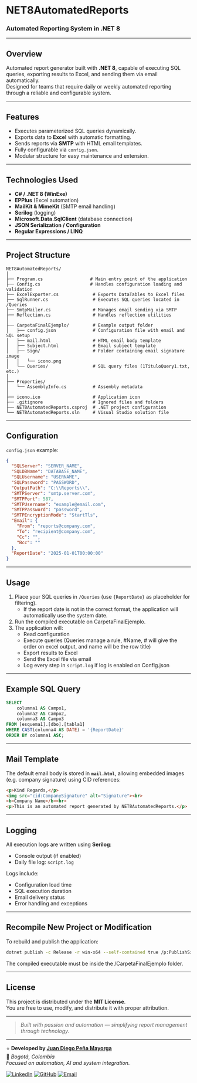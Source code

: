 # NET8AutomatedReports

### Automated Reporting System in .NET 8  

---

## Overview

Automated report generator built with **.NET 8**, capable of executing SQL queries, exporting results to Excel, and sending them via email automatically.  
Designed for teams that require daily or weekly automated reporting through a reliable and configurable system.

---

## Features

- Executes parameterized SQL queries dynamically.
- Exports data to **Excel** with automatic formatting.
- Sends reports via **SMTP** with HTML email templates.
- Fully configurable via `config.json`.
- Modular structure for easy maintenance and extension.

---

## Technologies Used

- **C# / .NET 8 (WinExe)**
- **EPPlus** (Excel automation)
- **MailKit & MimeKit** (SMTP email handling)
- **Serilog** (logging)
- **Microsoft.Data.SqlClient** (database connection)
- **JSON Serialization / Configuration**
- **Regular Expressions / LINQ**

---

## Project Structure

```
NET8AutomatedReports/
│
├── Program.cs                  # Main entry point of the application
├── Config.cs                   # Handles configuration loading and validation
├── ExcelExporter.cs             # Exports DataTables to Excel files
├── SqlRunner.cs                 # Executes SQL queries located in /Queries
├── SmtpMailer.cs                # Manages email sending via SMTP
├── Reflection.cs                # Handles reflection utilities
│
├── CarpetaFinalEjemplo/         # Example output folder
│   ├── config.json              # Configuration file with email and SQL setup
│   ├── mail.html                # HTML email body template
│   ├── Subject.html             # Email subject template
│   ├── Sign/                    # Folder containing email signature image
│   │   └── icono.png
│   └── Queries/                 # SQL query files (1TituloQuery1.txt, etc.)
│
├── Properties/
│   └── AssemblyInfo.cs          # Assembly metadata
│
├── icono.ico                    # Application icon
├── .gitignore                   # Ignored files and folders
├── NET8AutomatedReports.csproj  # .NET project configuration
└── NET8AutomatedReports.sln     # Visual Studio solution file

```

---

## Configuration

`config.json` example:
```json
{
  "SQLServer": "SERVER_NAME",
  "SQLDBName": "DATABASE_NAME",
  "SQLUsername": "USERNAME",
  "SQLPassword": "PASSWORD",
  "OutputPath": "C:\\Reports\\",
  "SMTPServer": "smtp.server.com",
  "SMTPPort": 587,
  "SMTPUsername": "example@email.com",
  "SMTPPassword": "password",
  "SMTPEncryptionMode": "StartTls",
  "Email": {
    "From": "reports@company.com",
    "To": "recipient@company.com",
    "Cc": "",
    "Bcc": ""
  },
  "ReportDate": "2025-01-01T00:00:00"
}
```

---

## Usage

1. Place your SQL queries in `/Queries` (use `{ReportDate}` as placeholder for filtering).
   - If the report date is not in the correct format, the application will automatically use the system date.
2. Run the compiled executable on CarpetaFinalEjemplo.
3. The application will:
   - Read configuration
   - Execute queries (Queries manage a rule, #Name, # will give the order on excel output, and name will be the row title)
   - Export results to Excel
   - Send the Excel file via email
   - Log every step in `script.log` if log is enabled on Config.json

---

## Example SQL Query

```sql
SELECT 
    columna1 AS Campo1,
    columna2 AS Campo2,
    columna3 AS Campo3
FROM [esquema1].[dbo].[tabla1]
WHERE CAST(columna4 AS DATE) = '{ReportDate}'
ORDER BY columna1 ASC;
```

---

## Mail Template

The default email body is stored in **`mail.html`**, allowing embedded images (e.g. company signature) using CID references:

```html
<p>Kind Regards,</p>
<img src="cid:CompanySignature" alt="Signature"><br>
<b>Company Name</b><br>
<p>This is an automated report generated by NET8AutomatedReports.</p>
```

---

## Logging 

All execution logs are written using **Serilog**:

- Console output (if enabled)
- Daily file log: `script.log`

Logs include:
- Configuration load time
- SQL execution duration
- Email delivery status
- Error handling and exceptions

---

## Recompile New Project or Modification

To rebuild and publish the application:

```bash
dotnet publish -c Release -r win-x64 --self-contained true /p:PublishSingleFile=true /p:IncludeNativeLibrariesForSelfExtract=true /p:PublishTrimmed=true
```
The compiled executable must be inside the /CarpetaFinalEjemplo folder.

---

## License

This project is distributed under the **MIT License**.  
You are free to use, modify, and distribute it with proper attribution.

---

> *Built with passion and automation — simplifying report management through technology.*

---

⭐ **Developed by [Juan Diego Peña Mayorga](https://www.linkedin.com/in/jdpm97/)**  
📍 _Bogotá, Colombia_  
_Focused on automation, AI and system integration._

[![LinkedIn](https://img.shields.io/badge/LinkedIn-Juan%20Diego%20Peña-blue?style=for-the-badge&logo=linkedin)](https://www.linkedin.com/in/jdpm97/)
[![GitHub](https://img.shields.io/badge/GitHub-JuanDiegoPenaMayorga-181717?style=for-the-badge&logo=github)](https://github.com/JuanDiegoPenaMayorga)
[![Email](https://img.shields.io/badge/Email-JuanDiegoPena%40hotmail.com-red?style=for-the-badge&logo=gmail)](mailto:JuanDiegoPena@hotmail.com)

